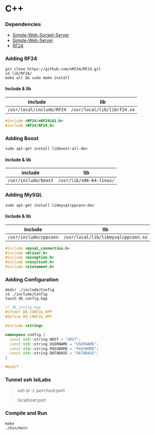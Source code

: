 # C++

### Dependencies
- [Simple-Web-Socket-Server](https://github.com/eidheim/Simple-WebSocket-Server.git)
- [Simple-Web-Server](https://github.com/eidheim/Simple-Web-Server.git)
- [RF24](https://github.com/nRF24/RF24.git)

### Adding RF24
```shell
git clone https://github.com/nRF24/RF24.git
cd lib/RF24/
make all && sudo make install
```

#### Include & lib
include | lib
------- | ---
`/usr/local/include/RF24` | `/usr/local/lib/librf24.so`

```c++
#include <RF24/nRF24L01.h>
#include <RF24/RF24.h>
```

### Adding Boost
```shell
sudo apt-get install libboost-all-dev
```

#### Include & lib
include | lib
------- | ---
`/usr/include/boost` | `/usr/lib/x86-64-linux/`

### Adding MySQL
```shell
sudo apt-get install libmysqlcppconn-dev
```

#### Include & lib
include | lib
------- | ---
`/usr/include/cppconn` | `/usr/local/lib/libmysqlcppconn.so`

```c++
#include <mysql_connection.h>
#include <driver.h>
#include <exception.h>
#include <resultset.h>
#include <statement.h>
```

### Adding Configuration

```shell
mkdir ./include/Config
cd ./include/Config
touch db_config.hpp
```

```c++
// db_config.hpp
#ifndef DB_CONFIG_HPP
#define DB_CONFIG_HPP

#include <string>

namespace config {
  const std::string HOST = "HOST";
  const std::string USERNAME = "USERNAME";
  const std::string PASSWORD = "PASSWORD";
  const std::string DATABASE = "DATABASE";
}

#endif
```

### Tunnel ssh IsiLabs

> ssh ip -L port:host:port

> localhost:port

### Compile and Run
```shell
make
./bin/main
```

